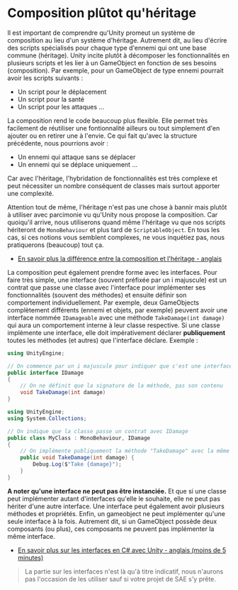 # Composition plûtot qu'héritage

Il est important de comprendre qu'Unity promeut un système de composition au lieu d'un système d'héritage. Autrement dit, au lieu d'écrire des scripts spécialisés pour chaque type d'ennemi qui ont une base commune (héritage). Unity incite plutôt à décomposer les fonctionnalités en plusieurs scripts et les lier à un GameObject en fonction de ses besoins (composition). Par exemple, pour un GameObject de type ennemi pourrait avoir les scripts suivants :
- Un script pour le déplacement
- Un script pour la santé
- Un script pour les attaques
...

La composition rend le code beaucoup plus flexible. Elle permet très facilement de réutiliser une fontionnalité ailleurs ou tout simplement d'en ajouter ou en retirer une à l'envie. Ce qui fait qu'avec la structure précédente, nous pourrions avoir :
- Un ennemi qui attaque sans se déplacer
- Un ennemi qui se déplace uniquement
...

Car avec l'héritage, l'hybridation de fonctionnalités est très complexe et peut nécessiter un nombre conséquent de classes mais surtout apporter une complexité. 

Attention tout de même, l'héritage n'est pas une chose à bannir mais plutôt à utiliser avec parcimonie vu qu'Unity nous propose la composition. Car quoiqu'il arrive, nous utiliserons quand même l'héritage vu que nos scripts hériteront de `MonoBehaviour` et plus tard de `ScriptableObject`. En tous les cas, si ces notions vous semblent complexes, ne vous inquétiez pas, nous pratiquerons (beaucoup) tout ça.
- [En savoir plus la différence entre la composition et l'héritage - anglais](https://gamedevbeginner.com/how-to-use-script-composition-in-unity)

La composition peut également prendre forme avec les interfaces. Pour faire très simple, une interface (souvent préfixée par un i majuscule) est un contrat que passe une classe avec l'interface pour implémenter ses fonctionnalités (souvent des méthodes) et ensuite définir son comportement individuellement. Par exemple, deux GameObjects complètement différents (ennemi et objets, par exemple) peuvent avoir une interface nommée `IDamageable` avec une méthode `TakeDamage(int damage)` qui aura un comportement interne à leur classe respective. Si une classe implémente une interface, elle doit impérativement déclarer **publiquement** toutes les méthodes (et autres) que l'interface déclare. Exemple :
```c#
using UnityEngine;

// On commence par un i majuscule pour indiquer que c'est une interface
public interface IDamage
{
    // On ne définit que la signature de la méthode, pas son contenu
    void TakeDamage(int damage)
}
```

```c#
using UnityEngine;
using System.Collections;

// On indique que la classe passe un contrat avec IDamage
public class MyClass : MonoBehaviour, IDamage
{
    // On implémente publiquement la méthode "TakeDamage" avec la même signature
    public void TakeDamage(int damage) {
        Debug.Log($"Take {damage}");
    }
}
```


**A noter qu'une interface ne peut pas être instanciée.** Et que si une classe peut implémenter autant d'interfaces qu'elle le souhaite, elle ne peut pas hériter d'une autre interface. Une interface peut également avoir plusieurs méthodes et propriétés. Enfin, un gameobject ne peut implémenter qu'une seule interface à la fois. Autrement dit, si un GameObject possède deux composants (ou plus), ces composants ne peuvent pas implémenter la même interface.
- [En savoir plus sur les interfaces en C# avec Unity - anglais (moins de 5 minutes)](https://www.youtube.com/watch?v=50_qBoKGKxs)

> La partie sur les interfaces n'est là qu'à titre indicatif, nous n'aurons pas l'occasion de les utiliser sauf si votre projet de SAE s'y prête.

